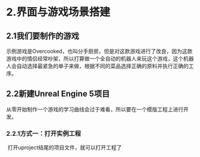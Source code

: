 # 2.界面与游戏场景搭建

## 2.1我们要制作的游戏

​	示例游戏是Overcooked，也叫分手厨房。但是对这款游戏进行了改良，因为这款游戏中的情侣经常吵架，所以打算做一个全自动的机器人来玩这个游戏，这个机器人会自动选择最紧急的单子来做，根据不同的菜品选择正确的原料并执行正确的工序。

## 2.2新建Unreal Engine 5项目

​	从零开始制作一个游戏的学习曲线会过于难看，所以要在一个模版工程上进行开发。

### 2.2.1方式一：打开实例工程

​	打开uproject结尾的项目文件，就可以打开工程了
